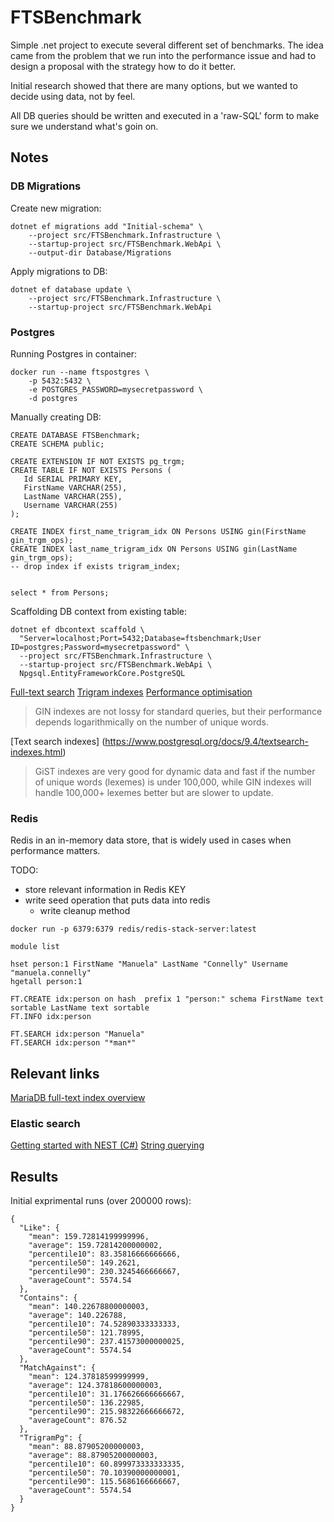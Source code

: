 # FTSBenchmark
Simple .net project to execute several different set of benchmarks.
The idea came from the problem that we run into the performance issue and had
to design a proposal with the strategy how to do it better.

Initial research showed that there are many options, but we wanted to decide
using data, not by feel.

All DB queries should be written and executed in a 'raw-SQL' form to make sure
we understand what's goin on.

## Notes

### DB Migrations

Create new migration:
```
dotnet ef migrations add "Initial-schema" \
    --project src/FTSBenchmark.Infrastructure \
    --startup-project src/FTSBenchmark.WebApi \
    --output-dir Database/Migrations
```

Apply migrations to DB:
```
dotnet ef database update \
    --project src/FTSBenchmark.Infrastructure \
    --startup-project src/FTSBenchmark.WebApi
```

### Postgres

Running Postgres in container:
```
docker run --name ftspostgres \
    -p 5432:5432 \
    -e POSTGRES_PASSWORD=mysecretpassword \
    -d postgres 
```

Manually creating DB:
```
CREATE DATABASE FTSBenchmark;
CREATE SCHEMA public;

CREATE EXTENSION IF NOT EXISTS pg_trgm;
CREATE TABLE IF NOT EXISTS Persons (
   Id SERIAL PRIMARY KEY,
   FirstName VARCHAR(255),
   LastName VARCHAR(255),
   Username VARCHAR(255)
);

CREATE INDEX first_name_trigram_idx ON Persons USING gin(FirstName gin_trgm_ops);
CREATE INDEX last_name_trigram_idx ON Persons USING gin(LastName gin_trgm_ops);
-- drop index if exists trigram_index;


select * from Persons;
```

Scaffolding DB context from existing table:
```
dotnet ef dbcontext scaffold \
  "Server=localhost;Port=5432;Database=ftsbenchmark;User ID=postgres;Password=mysecretpassword" \
  --project src/FTSBenchmark.Infrastructure \
  --startup-project src/FTSBenchmark.WebApi \
  Npgsql.EntityFrameworkCore.PostgreSQL
```

[Full-text search](https://www.cockroachlabs.com/docs/stable/full-text-search)
[Trigram indexes](https://www.cockroachlabs.com/docs/stable/trigram-indexes)
[Performance optimisation](https://medium.com/swlh/performance-optimisation-for-wildcards-search-in-postgres-trigram-index-80df0b1f49c7)

> GIN indexes are not lossy for standard queries, but their performance depends logarithmically on the number of unique words.

[Text search indexes] (https://www.postgresql.org/docs/9.4/textsearch-indexes.html)

> GiST indexes are very good for dynamic data and fast if the number of unique words (lexemes) is under 100,000, while GIN indexes will handle 100,000+ lexemes better but are slower to update.

### Redis

Redis in an in-memory data store, that is widely used in cases when performance matters.

TODO:
* store relevant information in Redis KEY
* write seed operation that puts data into redis 
  * write cleanup method

```
docker run -p 6379:6379 redis/redis-stack-server:latest
```

```
module list

hset person:1 FirstName "Manuela" LastName "Connelly" Username "manuela.connelly"
hgetall person:1

FT.CREATE idx:person on hash  prefix 1 "person:" schema FirstName text sortable LastName text sortable
FT.INFO idx:person

FT.SEARCH idx:person "Manuela"
FT.SEARCH idx:person "*man*"
```


## Relevant links

[MariaDB full-text index overview](https://mariadb.com/kb/en/full-text-index-overview/)

### Elastic search

[Getting started with NEST (C#)](https://www.elastic.co/guide/en/elasticsearch/client/net-api/7.17/nest-getting-started.html)
[String querying](https://opster.com/guides/elasticsearch/search-apis/elasticsearch-string-contains-substring/)

## Results

Initial exprimental runs (over 200000 rows):
```
{
  "Like": {
    "mean": 159.72814199999996,
    "average": 159.72814200000002,
    "percentile10": 83.35816666666666,
    "percentile50": 149.2621,
    "percentile90": 230.3245466666667,
    "averageCount": 5574.54
  },
  "Contains": {
    "mean": 140.22678800000003,
    "average": 140.226788,
    "percentile10": 74.52890333333333,
    "percentile50": 121.78995,
    "percentile90": 237.41573000000025,
    "averageCount": 5574.54
  },
  "MatchAgainst": {
    "mean": 124.37818599999999,
    "average": 124.37818600000003,
    "percentile10": 31.176626666666667,
    "percentile50": 136.22985,
    "percentile90": 215.98322666666672,
    "averageCount": 876.52
  },
  "TrigramPg": {
    "mean": 88.87905200000003,
    "average": 88.87905200000003,
    "percentile10": 60.899973333333335,
    "percentile50": 70.10390000000001,
    "percentile90": 115.5686166666667,
    "averageCount": 5574.54
  }
}
```
